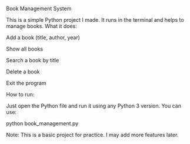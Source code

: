 Book Management System

This is a simple Python project I made. It runs in the terminal and helps to manage books.
What it does:

Add a book (title, author, year)

Show all books

Search a book by title

Delete a book

Exit the program

How to run:

Just open the Python file and run it using any Python 3 version.
You can use:

python book_management.py

Note:
        This is a basic project for practice. I may add more features later.
